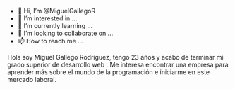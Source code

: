 - 👋 Hi, I’m @MiguelGallegoR
- 👀 I’m interested in ...
- 🌱 I’m currently learning ...
- 💞️ I’m looking to collaborate on ...
- 📫 How to reach me ...

<!---
MiguelGallegoR/MiguelGallegoR is a ✨ special ✨ repository because its `README.md` (this file) appears on your GitHub profile.
You can click the Preview link to take a look at your changes.
--->
Hola soy Miguel Gallego Rodríguez, tengo 23 años y acabo de terminar mi grado superior de desarrollo web . Me  interesa encontrar una empresa para aprender más  sobre el mundo de la programación e iniciarme en este mercado laboral.
